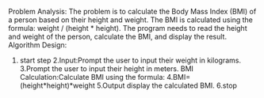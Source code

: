 Problem Analysis:
The problem is to calculate the Body Mass Index (BMI) of a person based on their height and weight. 
The BMI is calculated using the formula: weight / (height * height). 
The program needs to read the height and weight of the person, calculate the BMI, and display the result.
Algorithm Design:
1. start step
2.Input:Prompt the user to input their weight in kilograms.
3.Prompt the user to input their height in meters. BMI Calculation:Calculate BMI using the formula:
4.BMI=(height*height)*weight 
5.​Output display the calculated BMI.
6.stop
